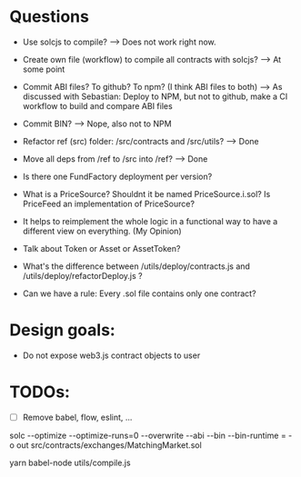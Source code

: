 # Questions

- Use solcjs to compile?
  --> Does not work right now.
- Create own file (workflow) to compile all contracts with solcjs?
  --> At some point
- Commit ABI files? To github? To npm? (I think ABI files to both)
  --> As discussed with Sebastian: Deploy to NPM, but not to github, make a CI workflow to build and compare ABI files
- Commit BIN?
  --> Nope, also not to NPM
- Refactor ref (src) folder: /src/contracts and /src/utils?
  --> Done
- Move all deps from /ref to /src into /ref?
  --> Done

- Is there one FundFactory deployment per version?
- What is a PriceSource? Shouldnt it be named PriceSource.i.sol? Is PriceFeed an implementation of PriceSource?
- It helps to reimplement the whole logic in a functional way to have a different view on everything. (My Opinion)
- Talk about Token or Asset or AssetToken?
- What's the difference between /utils/deploy/contracts.js and /utils/deploy/refactorDeploy.js ?
- Can we have a rule: Every .sol file contains only one contract?

# Design goals:

- Do not expose web3.js contract objects to user

# TODOs:

- [ ] Remove babel, flow, eslint, ...


solc --optimize --optimize-runs=0 --overwrite --abi --bin --bin-runtime = -o out src/contracts/exchanges/MatchingMarket.sol

yarn babel-node utils/compile.js